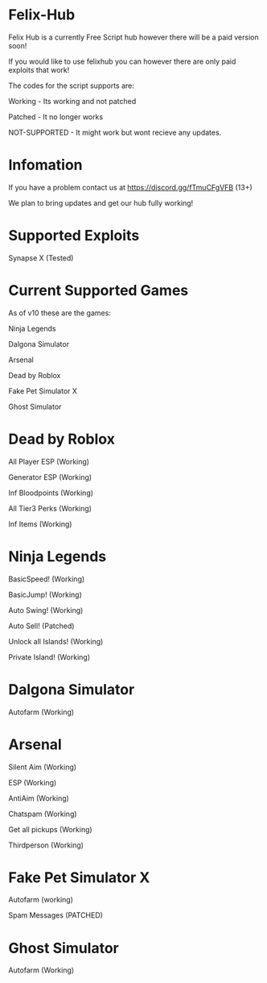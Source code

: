 
# Felix-Hub

Felix Hub is a currently Free Script hub however there will be a paid version soon!

If you would like to use felixhub you can however there are only paid exploits that work!

The codes for the script supports are:

Working - Its working and not patched

Patched - It no longer works

NOT-SUPPORTED - It might work but wont recieve any updates.

# Infomation

If you have a problem contact us at https://discord.gg/fTmuCFgVFB (13+)

We plan to bring updates and get our hub fully working!

# Supported Exploits

Synapse X (Tested)

# Current Supported Games

As of v10 these are the games:

Ninja Legends

Dalgona Simulator

Arsenal

Dead by Roblox

Fake Pet Simulator X

Ghost Simulator

# Dead by Roblox

All Player ESP (Working)

Generator ESP (Working)

Inf Bloodpoints (Working)

All Tier3 Perks (Working)

Inf Items (Working)

# Ninja Legends

BasicSpeed! (Working)

BasicJump! (Working)

Auto Swing! (Working)

Auto Sell! (Patched)

Unlock all Islands! (Working)

Private Island! (Working)

# Dalgona Simulator

Autofarm (Working)

# Arsenal

Silent Aim (Working)

ESP (Working)

AntiAim (Working)

Chatspam (Working)

Get all pickups (Working)

Thirdperson (Working)

# Fake Pet Simulator X

Autofarm (working)

Spam Messages (PATCHED)

# Ghost Simulator

Autofarm (Working)
